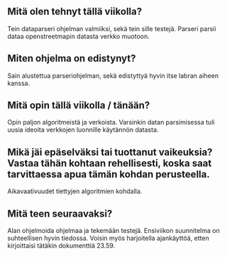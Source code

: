 ## Mitä olen tehnyt tällä viikolla?
Tein dataparseri ohjelman valmiiksi, sekä tein sille testejä. Parseri parsii dataa openstreetmapin datasta verkko muotoon. 

## Miten ohjelma on edistynyt?
Sain alustettua parseriohjelman, sekä edistyttyä hyvin itse labran aiheen kanssa. 

## Mitä opin tällä viikolla / tänään?
Opin paljon algoritmeistä ja verkoista. Varsinkin datan parsimisessa tuli uusia ideoita verkkojen luonnille käytännön datasta.

## Mikä jäi epäselväksi tai tuottanut vaikeuksia? Vastaa tähän kohtaan rehellisesti, koska saat tarvittaessa apua tämän kohdan perusteella.
Aikavaativuudet tiettyjen algoritmien kohdalla.

## Mitä teen seuraavaksi?
Alan ohjelmoida ohjelmaa ja tekemään testejä. Ensiviikon suunnitelma on suhteellisen hyvin tiedossa. Voisin myös harjoitella ajankäyttöä, etten kirjoittaisi tätäkin dokumenttiä 23.59.